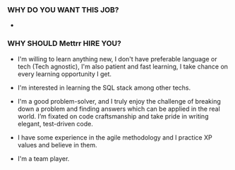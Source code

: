 ### WHY DO YOU WANT THIS JOB?
* 




### WHY SHOULD Mettrr HIRE YOU?

* I'm willing to learn anything new, I don't have preferable language or tech (Tech agnostic), I'm also patient and fast learning, I take chance on every learning opportunity I get.

* I'm interested in learning the SQL stack among other techs.

* I'm a good problem-solver, and I truly enjoy the challenge of breaking down a problem and finding answers which can be applied in the real world. I’m fixated on code craftsmanship and take pride in writing elegant, test-driven code.

* I have some experience in the agile methodology and I practice XP values and believe in them.

* I'm a team player.
